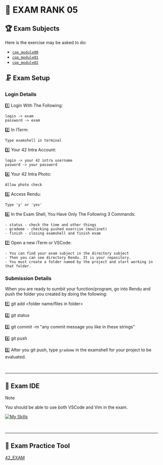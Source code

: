 # 🦆 EXAM RANK 05

## 🏆 Exam Subjects

Here is the exercise may be asked to do:
-	[`cpp_module00`](https://github.com/Kr1sNg/C-la-vie/tree/main/42exam/Exam-Rank-05/cpp_module00)
-	[`cpp_module01`](https://github.com/Kr1sNg/C-la-vie/tree/main/42exam/Exam-Rank-05/cpp_module01)
-	[`cpp_module02`](https://github.com/Kr1sNg/C-la-vie/tree/main/42exam/Exam-Rank-05/cpp_module02)


## 🗜️ Exam Setup

### Login Details

:one: Login With The Following:
```
login -> exam
password -> exam
```
:two: In ITerm:
```
Type examshell in terminal
```
:three: Your 42 Intra Account:
```
login -> your 42 intra username
pasword -> your password
```
:four: Your 42 Intra Photo:
```
Allow photo check
```
:five: Access Rendu:
```
Type 'y' or 'yes'
```
:six: In the Exam Shell, You Have Only The Following 3 Commands:
```
- status - check the time and other things
- grademe - checking pushed exercise (moulinet)
- finish - closing examshell and finish exam
```
:seven: Open a new iTerm or VSCode:
```
- You can find your exam subject in the directory subject
- Then you can see directory Rendu. It is your repository.
- You must create a folder named by the project and start working in that folder.
```

### Submission Details

When you are ready to sumbit your function/program, go into Rendu and push the folder you created by doing the following:

:one: git add <folder name/files in folder>

:two: git status

:three: git commit -m "any commit message you like in these strings"

:four: git push

:five: After you git push, type `grademe` in the examshell for your project to be evaluated. 

<br>

---
## 🔧 Exam IDE

> [!NOTE]
You should be able to use both VSCode and Vim in the exam.

[![My Skills](https://skillicons.dev/icons?i=vscode,vim)](https://skillicons.dev)

<br>

---
## 💯 Exam Practice Tool
[42_EXAM](https://github.com/JCluzet/42_EXAM)
